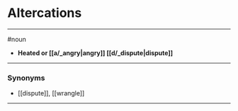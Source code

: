 # Altercations
---
#noun
- **Heated or [[a/_angry|angry]] [[d/_dispute|dispute]]**
---
### Synonyms
- [[dispute]], [[wrangle]]
---
